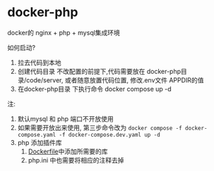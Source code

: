 # docker-php

docker的 nginx + php + mysql集成环境

如何启动?

1. 拉去代码到本地
2. 创建代码目录  不改配置的前提下,代码需要放在 docker-php目录/code/server, 或者随意放置代码位置, 修改.env文件 APPDIR的值
3. 在docker-php目录 下执行命令  docker compose up -d

注:

1. 默认mysql 和 php 端口不开放使用
2. 如果需要开放出来使用, 第三步命令改为 ``docker compose -f docker-compose.yaml -f docker-compose.dev.yaml up -d``
3. php 添加插件库
   1. [Dockerfile](./env/php/Dockerfile)中添加所需要的库
   2. php.ini 中也需要将相应的注释去掉
